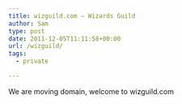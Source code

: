```yaml
---
title: wizguild.com – Wizards Guild
author: Sam
type: post
date: 2011-12-05T11:11:58+00:00
url: /wizguild/
tags:
  - private

---
```

We are moving domain, welcome to wizguild.com

